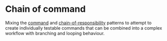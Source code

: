 
# Chain of command

Mixing the [command](http://en.wikipedia.org/wiki/Command_pattern) and [chain-of-responsibility](http://en.wikipedia.org/wiki/Chain-of-responsibility_pattern) patterns to attempt to create individually testable commands that can be combined into a complex workflow with branching and looping behaviour.